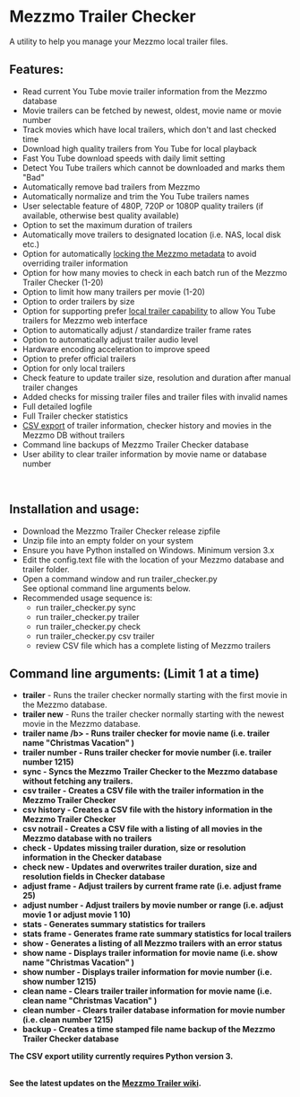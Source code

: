 # Mezzmo Trailer Checker
A utility to help you manage your Mezzmo local trailer files.  


## Features:

- Read current You Tube movie trailer information from the Mezzmo database
- Movie trailers can be fetched by newest, oldest, movie name or movie number
- Track movies which have local trailers, which don't and last checked time
- Download high quality trailers from You Tube for local playback
- Fast You Tube download speeds with daily limit setting
- Detect You Tube trailers which cannot be downloaded and marks them "Bad"
- Automatically remove bad trailers from Mezzmo 
- Automatically normalize and trim the You Tube trailers names
- User selectable feature of 480P, 720P or 1080P quality trailers (if available, otherwise best quality available)
- Option to set the maximum duration of trailers
- Automatically move trailers to designated location (i.e. NAS, local disk etc.)
- Option for automatically <a href="https://github.com/Conceiva/MezzmoKodiPlugin/wiki/Managing-Your-Library#metadata-locking">locking the Mezzmo metadata</a> to avoid overriding trailer information
- Option for how many movies to check in each batch run of the Mezzmo Trailer Checker (1-20)
- Option to limit how many trailers per movie (1-20)
- Option to order trailers by size
- Option for supporting prefer <a href="https://github.com/Conceiva/MezzmoKodiPlugin/wiki/Movie-Trailers#prefer-local-trailers">local trailer capability</a> to allow You Tube trailers for Mezzmo web interface
- Option to automatically adjust / standardize trailer frame rates
- Option to automatically adjust trailer audio level
- Hardware encoding acceleration to improve speed
- Option to prefer official trailers
- Option for only local trailers
- Check feature to update trailer size, resolution and duration after manual trailer changes
- Added checks for missing trailer files and trailer files with invalid names
- Full detailed logfile
- Full Trailer checker statistics
- <a href="https://github.com/jbinkley60/MezzmoTrailerChecker/wiki/Mezzmo-Trailer-Checker-Data-Export">CSV export</a> of trailer information, checker history and movies in the Mezzmo DB without trailers
- Command line backups of Mezzmo Trailer Checker database
- User ability to clear trailer information by movie name or database number 
<br/>

## Installation and usage:

-  Download the Mezzmo Trailer Checker release zipfile
-  Unzip file into an empty folder on your system
-  Ensure you have Python installed on Windows.  Minimum version 3.x 
-  Edit the config.text file with the location of your Mezzmo
   database and trailer folder. 
-  Open a command window and run trailer_checker.py<br/>
   See optional command line arguments below.    
-  Recommended usage sequence is:
   - run trailer_checker.py sync
   - run trailer_checker.py trailer
   - run trailer_checker.py check
   - run trailer_checker.py csv trailer
   - review CSV file which has a complete listing of Mezzmo trailers 

   
## Command line arguments:  (Limit 1 at a time)

- <b>trailer</b>	-  Runs the trailer checker normally starting with the first movie in the Mezzmo database. <br>
- <b>trailer new</b>    -  Runs the trailer checker normally starting with the newest movie in the Mezzmo database. <br>
- <b>trailer name /b>   -  Runs trailer checker for movie name (i.e. trailer name "Christmas Vacation" ) <br>
- <b>trailer number</b> -  Runs trailer checker for movie number (i.e. trailer number 1215)  <br> 
- <b>sync</b>           -  Syncs the Mezzmo Trailer Checker to the Mezzmo database without fetching any trailers. <br> 
- <b>csv trailer</b>    -  Creates a CSV file with the trailer information in the Mezzmo Trailer Checker<br> 
- <b>csv history</b>    -  Creates a CSV file with the history information in the Mezzmo Trailer Checker<br>
- <b>csv notrail</b>    -  Creates a CSV file with a listing of all movies in the Mezzmo database with no trailers<br>
- <b>check</b>		-  Updates missing trailer duration, size or resolution information in the Checker database<br>
- <b>check new</b>	-  Updates and overwrites trailer duration, size and resolution fields in Checker database<br>
- <b>adjust frame</b>	-  Adjust trailers by current frame rate (i.e. adjust frame 25)<br>
- <b>adjust number</b>	-  Adjust trailers by movie number or range (i.e. adjust movie 1 or adjust movie 1 10)
- <b>stats</b>		-  Generates summary statistics for trailers<br>
- <b>stats frame</b>	-  Generates frame rate summary statistics for local trailers<br>
- <b>show</b>           -  Generates a listing of all Mezzmo trailers with an error status <br>                          
- <b>show name</b>      -  Displays trailer information for movie name (i.e. show name "Christmas Vacation" ) <br>
- <b>show number</b>    -  Displays trailer information for movie number (i.e. show number 1215) <br>
- <b>clean name</b>     -  Clears trailer trailer information for movie name (i.e. clean name "Christmas Vacation" ) <br>
- <b>clean number</b>   -  Clears trailer database information for movie number (i.e. clean number 1215)  <br> 
- <b>backup</b>         -  Creates a time stamped file name backup of the Mezzmo Trailer Checker database <br> 
          
         
 The CSV export utility currently requires Python version 3.<br/><br/>

See the latest updates on the <a href="https://github.com/jbinkley60/MezzmoTrailerChecker/wiki">Mezzmo Trailer wiki</a>.


